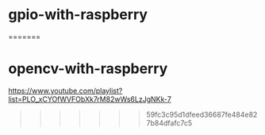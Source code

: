 
# gpio-with-raspberry
=======
# opencv-with-raspberry
https://www.youtube.com/playlist?list=PLO_xCYOfWVFObXk7rM82wWs6LzJgNKk-7
>>>>>>> 59fc3c95d1dfeed36687fe484e827b84dfafc7c5
